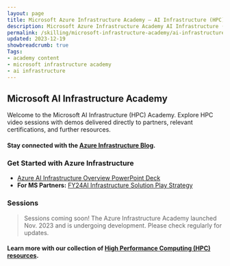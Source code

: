 ```yaml
---
layout: page
title: Microsoft Azure Infrastructure Academy — AI Infrastructure (HPC)
description: Microsoft Azure Infrastructure Academy AI Infrastructure (HPC).
permalink: /skilling/microsoft-infrastructure-academy/ai-infrastructure
updated: 2023-12-19
showbreadcrumb: true
Tags:
- academy content
- microsoft infrastructure academy
- ai infrastructure
---
```


## Microsoft AI Infrastructure Academy
Welcome to the Microsoft AI Infrastructure (HPC) Academy. Explore HPC video sessions with demos delivered directly to partners, relevant certifications, and further resources.

#### Stay connected with the [Azure Infrastructure Blog](https://techcommunity.microsoft.com/t5/azure-infrastructure-blog/bg-p/AzureInfrastructureBlog).

### Get Started with Azure Infrastructure

- [Azure AI Infrastructure Overview PowerPoint Deck](https://microsoft.sharepoint.com/:p:/r/teams/GPSAmericasAIInfrastructureTeam/_layouts/15/Doc2.aspx?action=edit&sourcedoc=%7Bd6139db2-aea0-4a88-80f9-bfe9c0b801b0%7D&wdOrigin=TEAMS-MAGLEV.teamsSdk_ns.rwc&wdExp=TEAMS-TREATMENT&wdhostclicktime=1703021131189&web=1&share=IQGynRPWoK6ISoD5v-nAuAGwAZ4X8oBvIXaThKXRY9xqfdg)
- **For MS Partners:** [FY24 ​AI Infrastructure Solution Play Strategy](https://microsoft.sharepoint.com/:p:/r/teams/GPSAmericasAIInfrastructureTeam/_layouts/15/Doc2.aspx?action=edit&sourcedoc=%7Baa93b33c-d30e-4a78-892e-cc6a293ed3d4%7D&wdOrigin=TEAMS-MAGLEV.teamsSdk_ns.rwc&wdExp=TEAMS-TREATMENT&wdhostclicktime=1703021157540&web=1&share=IQE8s5OqDtN4SokuzGopPtPUAVF1akx9EAm5PvQkQexlwtM)

### Sessions

> Sessions coming soon! The Azure Infrastructure Academy launched Nov. 2023 and is undergoing development. Please check regularly for updates.

#### Learn more with our collection of [High Performance Computing (HPC) resources](/PartnerResources/skilling/microsoft-infrastructure-academy/resources/hpc-on-azure).